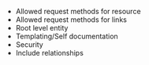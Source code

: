 - Allowed request methods for resource
- Allowed request methods for links
- Root level entity
- Templating/Self documentation
- Security
- Include relationships